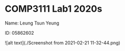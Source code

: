 # COMP3111 Lab1 2020s

Name: Leung Tsun Yeung

ID: 05862602

![alt text](./Screenshot from 2021-02-21 11-32-44.png)
